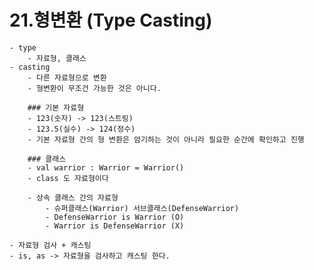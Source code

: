 # 21.형변환 (Type Casting)
    - type
        - 자료형, 클래스
    - casting
        - 다른 자료형으로 변환
        - 형변환이 무조건 가능한 것은 아니다.

        ### 기본 자료형
        - 123(숫자) -> 123(스트링)
        - 123.5(실수) -> 124(정수)
        - 기본 자료형 간의 형 변환은 암기하는 것이 아니라 필요한 순간에 확인하고 진행

        ### 클래스
        - val warrior : Warrior = Warrior()
        - class 도 자료형이다

        - 상속 클래스 간의 자료형
            - 슈퍼클래스(Warrior) 서브클래스(DefenseWarrior)
            - DefenseWarrior is Warrior (O)
            - Warrior is DefenseWarrior (X)

    - 자료형 검사 + 캐스팅
    - is, as -> 자료형을 검사하고 캐스팅 한다.